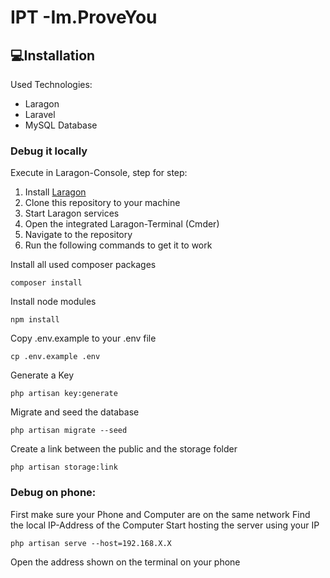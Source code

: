 # IPT -Im.ProveYou

## 💻Installation

Used Technologies:

* Laragon
* Laravel
* MySQL Database

### Debug it locally
Execute in Laragon-Console, step for step:
1. Install [Laragon](https://laragon.org/download/index.html)
2. Clone this repository to your machine
3. Start Laragon services
4. Open the integrated Laragon-Terminal (Cmder)
5. Navigate to the repository
6. Run the following commands to get it to work

Install all used composer packages
```
composer install
```
Install node modules

```
npm install
```

Copy .env.example to your .env file

```
cp .env.example .env
```

Generate a Key

```
php artisan key:generate
```

Migrate and seed the database

```
php artisan migrate --seed
```
Create a link between the public and the storage folder

```
php artisan storage:link
```


### Debug on phone:

First make sure your Phone and Computer are on the same network
Find the local IP-Address of the Computer
Start hosting the server using your IP
```
php artisan serve --host=192.168.X.X
````

Open the address shown on the terminal on your phone
